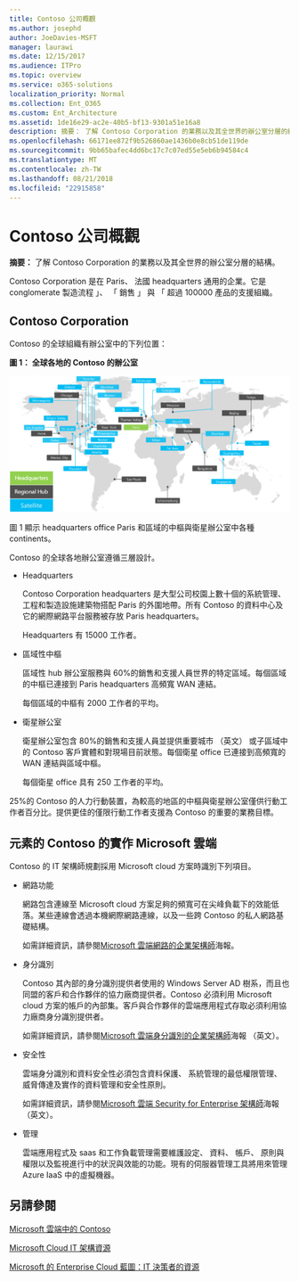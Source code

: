 ```yaml
---
title: Contoso 公司概觀
ms.author: josephd
author: JoeDavies-MSFT
manager: laurawi
ms.date: 12/15/2017
ms.audience: ITPro
ms.topic: overview
ms.service: o365-solutions
localization_priority: Normal
ms.collection: Ent_O365
ms.custom: Ent_Architecture
ms.assetid: 1de16e29-ac2e-40b5-bf13-9301a51e16a8
description: 摘要： 了解 Contoso Corporation 的業務以及其全世界的辦公室分層的結構。
ms.openlocfilehash: 66171ee872f9b526860ae1436b0e8cb51de119de
ms.sourcegitcommit: 9bb65bafec4dd6bc17c7c07ed55e5eb6b94584c4
ms.translationtype: MT
ms.contentlocale: zh-TW
ms.lasthandoff: 08/21/2018
ms.locfileid: "22915858"
---
```

# <a name="overview-of-the-contoso-corporation"></a>Contoso 公司概觀

 **摘要：** 了解 Contoso Corporation 的業務以及其全世界的辦公室分層的結構。
  
Contoso Corporation 是在 Paris、 法國 headquarters 通用的企業。它是 conglomerate 製造流程 」、 「 銷售 」 與 「 超過 100000 產品的支援組織。 
  
## <a name="the-contoso-corporation"></a>Contoso Corporation

Contoso 的全球組織有辦公室中的下列位置：
  
**圖 1： 全球各地的 Contoso 的辦公室**

![在世界各地的 Contoso 公司辦公室](media/Contoso-Poster/Contoso-WW-Org.png)

  
圖 1 顯示 headquarters office Paris 和區域的中樞與衛星辦公室中各種 continents。
  
Contoso 的全球各地辦公室遵循三層設計。
  
- Headquarters
    
    Contoso Corporation headquarters 是大型公司校園上數十個的系統管理、 工程和製造設施建築物搭配 Paris 的外圍地帶。所有 Contoso 的資料中心及它的網際網路平台服務被存放 Paris headquarters。
    
    Headquarters 有 15000 工作者。
    
- 區域性中樞
    
    區域性 hub 辦公室服務與 60%的銷售和支援人員世界的特定區域。每個區域的中樞已連接到 Paris headquarters 高頻寬 WAN 連結。 
    
    每個區域的中樞有 2000 工作者的平均。
    
- 衛星辦公室
    
    衛星辦公室包含 80%的銷售和支援人員並提供重要城市 （英文） 或子區域中的 Contoso 客戶實體和對現場目前狀態。每個衛星 office 已連接到高頻寬的 WAN 連結與區域中樞。
    
    每個衛星 office 具有 250 工作者的平均。
    
25%的 Contoso 的人力行動裝置，為較高的地區的中樞與衛星辦公室僅供行動工作者百分比。提供更佳的僅限行動工作者支援為 Contoso 的重要的業務目標。
  
## <a name="elements-of-contosos-implementation-of-the-microsoft-cloud"></a>元素的 Contoso 的實作 Microsoft 雲端

Contoso 的 IT 架構師規劃採用 Microsoft cloud 方案時識別下列項目。
  
- 網路功能
    
    網路包含連線至 Microsoft cloud 方案足夠的頻寬可在尖峰負載下的效能低落。某些連線會透過本機網際網路連線，以及一些跨 Contoso 的私人網路基礎結構。
    
    如需詳細資訊，請參閱[Microsoft 雲端網路的企業架構師](microsoft-cloud-networking-for-enterprise-architects.md)海報。
   
- 身分識別
    
    Contoso 其內部的身分識別提供者使用的 Windows Server AD 樹系，而且也同盟的客戶和合作夥伴的協力廠商提供者。Contoso 必須利用 Microsoft cloud 方案的帳戶的內部集。客戶與合作夥伴的雲端應用程式存取必須利用協力廠商身分識別提供者。
    
    如需詳細資訊，請參閱[Microsoft 雲端身分識別的企業架構師](microsoft-cloud-it-architecture-resources.md#identity)海報 （英文）。
    
- 安全性
    
    雲端身分識別和資料安全性必須包含資料保護、 系統管理的最低權限管理、 威脅傳達及實作的資料管理和安全性原則。
    
    如需詳細資訊，請參閱[Microsoft 雲端 Security for Enterprise 架構師](http://aka.ms/cloudarchsecurity)海報 （英文）。
    
- 管理
    
    雲端應用程式及 saas 和工作負載管理需要維護設定、 資料、 帳戶、 原則與權限以及監視進行中的狀況與效能的功能。現有的伺服器管理工具將用來管理 Azure IaaS 中的虛擬機器。
    
## <a name="see-also"></a>另請參閱

[Microsoft 雲端中的 Contoso](contoso-in-the-microsoft-cloud.md)
  
[Microsoft Cloud IT 架構資源](microsoft-cloud-it-architecture-resources.md)

[Microsoft 的 Enterprise Cloud 藍圖：IT 決策者的資源](https://sway.com/FJ2xsyWtkJc2taRD)
 


